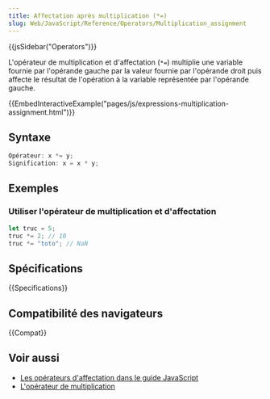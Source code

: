 ```yaml
---
title: Affectation après multiplication (*=)
slug: Web/JavaScript/Reference/Operators/Multiplication_assignment
---
```


{{jsSidebar("Operators")}}

L'opérateur de multiplication et d'affectation (`*=`) multiplie une variable fournie par l'opérande gauche par la valeur fournie par l'opérande droit puis affecte le résultat de l'opération à la variable représentée par l'opérande gauche.

{{EmbedInteractiveExample("pages/js/expressions-multiplication-assignment.html")}}

## Syntaxe

```js
Opérateur: x *= y;
Signification: x = x * y;
```

## Exemples

### Utiliser l'opérateur de multiplication et d'affectation

```js
let truc = 5;
truc *= 2; // 10
truc *= "toto"; // NaN
```

## Spécifications

{{Specifications}}

## Compatibilité des navigateurs

{{Compat}}

## Voir aussi

- [Les opérateurs d'affectation dans le guide JavaScript](/fr/docs/Web/JavaScript/Guide/Expressions_and_Operators#assignment)
- [L'opérateur de multiplication](/fr/docs/Web/JavaScript/Reference/Operators/Multiplication)
